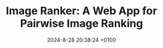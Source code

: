 ---
layout:         redirect
mathjax:        true
title:          "Image Ranker: A Web App for Pairwise Image Ranking"
description:    "Training generative image models requires a way to compare images and provide feedback on which images are better. I built a web app to do just that."
date:           2024-8-28 20:38:24 +0100
authors:         ["Quentin Wach"]
tags:           ["python", "app", "machine learning"]
image:          
tag_search:     true
redirect:       "https://www.GitHub.com/QuentinWach/image-ranker"
github:         QuentinWach/image-ranker
categories:     "science-engineering"
note: 
weight: 25
---